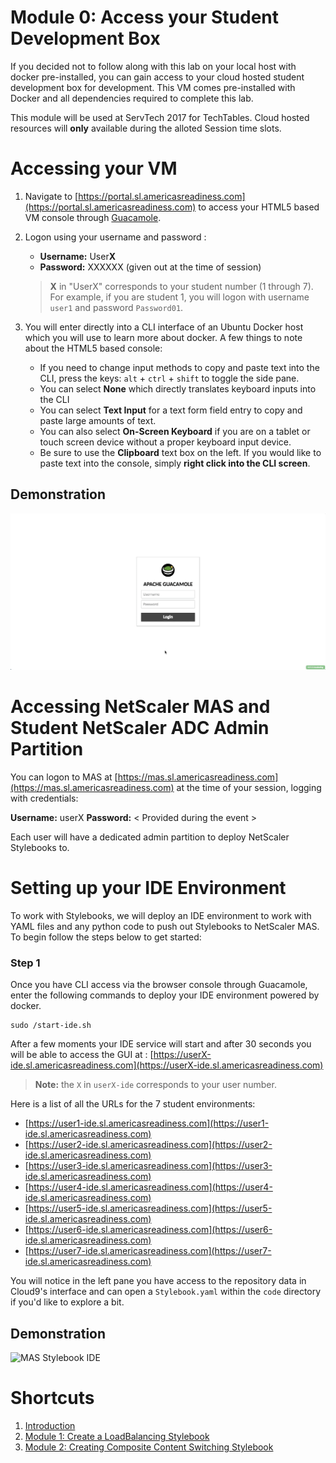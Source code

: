 # Module 0: Access your Student Development Box

If you decided not to follow along with this lab on your local host with docker pre-installed, you can gain access to your cloud hosted student development box for development. This VM comes pre-installed with Docker and all dependencies required to complete this lab. 

This module will be used at ServTech 2017 for TechTables. Cloud hosted resources will **only** available during the alloted Session time slots. 

# Accessing your VM

1. Navigate to [https://portal.sl.americasreadiness.com](https://portal.sl.americasreadiness.com) to access your HTML5 based VM console through [Guacamole](https://vimeo.com/116207678).

2. Logon using your username and password : 
    * **Username:** User**X**
    * **Password:** XXXXXX (given out at the time of session)

    > **X** in "UserX" corresponds to your student number (1 through 7). For example, if you are student 1, you will logon with username `user1` and password `Password01`. 

3. You will enter directly into a CLI interface of an Ubuntu Docker host which you will use to learn more about docker. A few things to note about the HTML5 based console: 
	
    * If you need to change input methods to copy and paste text into the CLI, press the keys: `alt` + `ctrl` + `shift` to toggle the side pane. 
    * You can select  **None** which directly translates keyboard inputs into the CLI
    * You can select **Text Input** for a text form field entry to copy and paste large amounts of text. 
    * You can also select **On-Screen Keyboard** if you are on a tablet or touch screen device   without a proper keyboard input device. 
    * Be sure to use the **Clipboard** text box on the left. If you would like to paste text into the console, simply **right click into the CLI screen**. 
  
## Demonstration 

![Login to console](images/console-logon.gif)

# Accessing NetScaler MAS and Student NetScaler ADC Admin Partition

You can logon to MAS at [https://mas.sl.americasreadiness.com](https://mas.sl.americasreadiness.com) at the time of your session, logging with credentials: 

**Username:** userX
**Password:** < Provided during the event > 

Each user will have a dedicated admin partition to deploy NetScaler Stylebooks to. 

# Setting up your IDE Environment 

To work with Stylebooks, we will deploy an IDE environment to work with YAML files and any python code to push out Stylebooks to NetScaler MAS. To begin follow the steps below to get started: 

### Step 1

Once you have CLI access via the browser console through Guacamole, enter the following commands to deploy your IDE environment powered by docker.

```
sudo /start-ide.sh
```

After a few moments your IDE service will start and after 30 seconds you will be able to access the GUI at : [https://userX-ide.sl.americasreadiness.com](https://userX-ide.sl.americasreadiness.com) 
  >**Note:** the `X` in `userX-ide` corresponds to your user number.

  Here is a list of all the URLs for the 7 student environments:
  
  * [https://user1-ide.sl.americasreadiness.com](https://user1-ide.sl.americasreadiness.com)
  * [https://user2-ide.sl.americasreadiness.com](https://user2-ide.sl.americasreadiness.com)
  * [https://user3-ide.sl.americasreadiness.com](https://user3-ide.sl.americasreadiness.com)
  * [https://user4-ide.sl.americasreadiness.com](https://user4-ide.sl.americasreadiness.com)
  * [https://user5-ide.sl.americasreadiness.com](https://user5-ide.sl.americasreadiness.com)
  * [https://user6-ide.sl.americasreadiness.com](https://user6-ide.sl.americasreadiness.com)
  * [https://user7-ide.sl.americasreadiness.com](https://user7-ide.sl.americasreadiness.com)

You will notice in the left pane you have access to the repository data in Cloud9's interface and can open a `Stylebook.yaml` within the `code` directory if you'd like to explore a bit. 

## Demonstration 

![MAS Stylebook IDE](images/MAS-Stylebook-IDE.gif)


# Shortcuts

1. [Introduction](../)
2. [Module 1: Create a LoadBalancing Stylebook](../Module-1)
3. [Module 2: Creating Composite Content Switching Stylebook](../Module-2)



